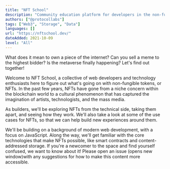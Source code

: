 ```yaml
---
title: "NFT School"
description: "Community education platform for developers in the non-fungible token space."
authors: ["@protocollabs"]
tags: ["Web3", "Storage", "Data"]
languages: []
url: "https://nftschool.dev/"
dateAdded: 2021-10-09
level: "All"
---
```


What does it mean to own a piece of the internet? Can you sell a meme to the highest bidder? Is the metaverse finally happening? Let's find out together!

Welcome to NFT School, a collective of web developers and technology enthusiasts here to figure out what's going on with non-fungible tokens, or NFTs. In the past few years, NFTs have gone from a niche concern within the blockchain world to a cultural phenomenon that has captured the imagination of artists, technologists, and the mass media.

As builders, we'll be exploring NFTs from the technical side, taking them apart, and seeing how they work. We'll also take a look at some of the use cases for NFTs, so that we can help build new experiences around them.

We'll be building on a background of modern web development, with a focus on JavaScript. Along the way, we'll get familiar with the core technologies that make NFTs possible, like smart contracts and content-addressed storage. If you're a newcomer to the space and find yourself confused, we want to know about it! Please open an issue (opens new window)with any suggestions for how to make this content more accessible.